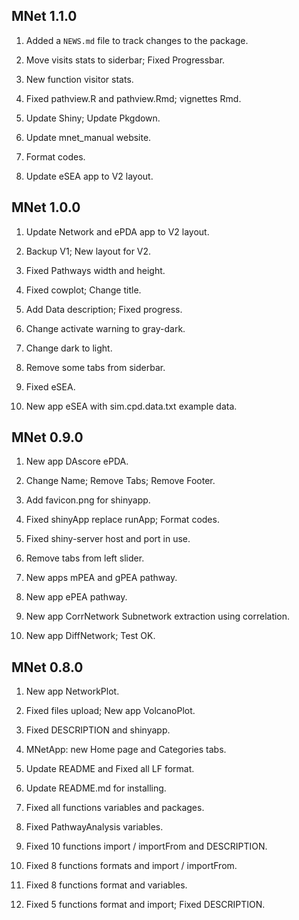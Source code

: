 ## MNet 1.1.0

1. Added a `NEWS.md` file to track changes to the package.

2. Move visits stats to siderbar; Fixed Progressbar.

3. New function visitor stats.

4. Fixed pathview.R and pathview.Rmd; vignettes Rmd.

5. Update Shiny; Update Pkgdown.

6. Update mnet_manual website.

7. Format codes.

8. Update eSEA app to V2 layout.

## MNet 1.0.0

1. Update Network and ePDA app to V2 layout.

2. Backup V1; New layout for V2.

3. Fixed Pathways width and height.

4. Fixed cowplot; Change title.

5. Add Data description; Fixed progress.

6. Change activate warning to gray-dark.

7. Change dark to light.

8. Remove some tabs from siderbar.

9. Fixed eSEA.

10. New app eSEA with sim.cpd.data.txt example data.

## MNet 0.9.0

1. New app DAscore ePDA.

2. Change Name; Remove Tabs; Remove Footer.

3. Add favicon.png for shinyapp.

4. Fixed shinyApp replace runApp; Format codes.

5. Fixed shiny-server host and port in use.

6. Remove tabs from left slider.

7. New apps mPEA and gPEA pathway.

8. New app ePEA pathway.

9. New app CorrNetwork Subnetwork extraction using correlation.

10. New app DiffNetwork; Test OK.

## MNet 0.8.0

1. New app NetworkPlot.

2. Fixed files upload; New app VolcanoPlot.

3. Fixed DESCRIPTION and shinyapp.

4. MNetApp: new Home page and Categories tabs.

5. Update README and Fixed all LF format.

6. Update README.md for installing.

7. Fixed all functions variables and packages.

8. Fixed PathwayAnalysis variables.

9. Fixed 10 functions import / importFrom and DESCRIPTION.

10. Fixed 8 functions formats and import / importFrom.

11. Fixed 8 functions format and variables.

12. Fixed 5 functions format and import; Fixed DESCRIPTION.